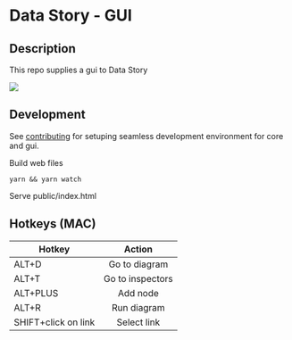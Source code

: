 # Data Story - GUI

## Description

This repo supplies a gui to Data Story

<img src="https://user-images.githubusercontent.com/3457668/117117786-3d48a900-ad90-11eb-91eb-520f7919d7fa.png">

## Development

See [contributing](/contributing/) for setuping seamless development environment for core and gui.

Build web files

```
yarn && yarn watch
```

Serve public/index.html

## Hotkeys (MAC)

| Hotkey              |      Action      |
| ------------------- | :--------------: |
| ALT+D               |  Go to diagram   |
| ALT+T               | Go to inspectors |
| ALT+PLUS            |     Add node     |
| ALT+R               |   Run diagram    |
| SHIFT+click on link |   Select link    |
